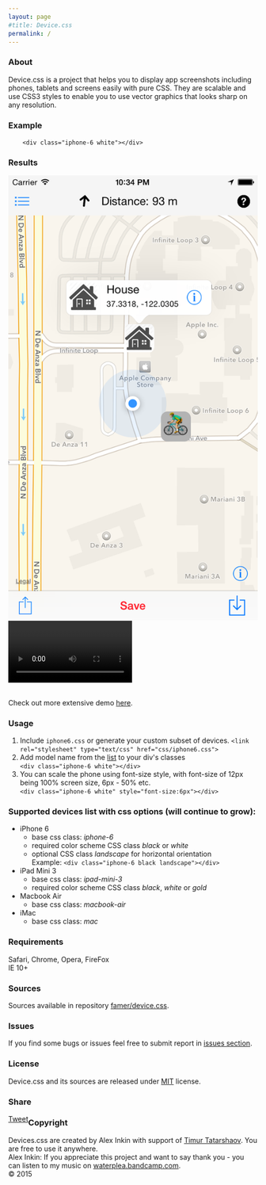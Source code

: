 ```yaml
---
layout: page
#title: Device.css
permalink: /
---
```


### About
Device.css is a project that helps you to display app screenshots including phones, tablets and screens easily with pure CSS.
They are scalable and use CSS3 styles to enable you to use vector graphics that looks sharp on any resolution. 

### Example

```
	<div class="iphone-6 white"></div>
```

### Results


<div class="iphone-6 white" style="font-size: 4px; vertical-align: middle;">
        <img src="background/screenshots/main_screen_detail.png"/>
</div>
<div class="iphone-6 black" style="font-size: 4px; vertical-align: middle;">
	<video width="250" autoplay loop >
	  <source src="background/videos/fnscreencast.mp4" type="video/mp4" />
	   Your browser does not support the video tag.
	</video>
</div>
<br>
<p>Check out more extensive demo <a href="http://codepen.io/waterplea/pen/jPqBdr">here</a>.</p>

### Usage

1. Include `iphone6.css` or generate your custom subset of devices.
`<link rel="stylesheet" type="text/css" href="css/iphone6.css">`
2. Add model name from the [list](#modelslist) to your div's classes  
`<div class="iphone-6 white"></div>`
3. You can scale the phone using font-size style, with font-size of 12px being 100% screen size, 6px - 50% etc.  
`<div class="iphone-6 white" style="font-size:6px"></div>`

### Supported devices list with css options (will continue to grow):

- iPhone 6
	- base css class: *iphone-6*
	- required color scheme CSS class *black* or *white*
	- optional CSS class *landscape* for horizontal orientation  
Example: `<div class="iphone-6 black landscape"></div>`
- iPad Mini 3
	- base css class: *ipad-mini-3*
	- required color scheme CSS class *black*, *white* or *gold*
- Macbook Air
	- base css class: *macbook-air*
- iMac
	- base css class: *mac*

### Requirements
Safari, Chrome, Opera, FireFox  
IE 10+ 

### Sources
Sources available in repository [famer/device.css](http://github.com/famer/device.css).

### Issues 

If you find some bugs or issues feel free to submit report in [issues section](https://github.com/famer/device.css/issues).

### License

Device.css and its sources are released under [MIT](http://opensource.org/licenses/MIT) license.

### Share

<div id="fb-root"></div>
<script>(function(d, s, id) {
  var js, fjs = d.getElementsByTagName(s)[0];
  if (d.getElementById(id)) return;
  js = d.createElement(s); js.id = id;
  js.src = "//connect.facebook.net/en_GB/sdk.js#xfbml=1&version=v2.3&appId=154079051320662";
  fjs.parentNode.insertBefore(js, fjs);
}(document, 'script', 'facebook-jssdk'));</script>

<div style="float:left; margin: -4px 10px 0 0;" class="fb-like" data-href="http://famer.github.io/device.css/" data-layout="button_count" data-action="like" data-show-faces="false" data-share="false"></div>
<a style="float:left;" href="https://twitter.com/share" class="twitter-share-button" data-url="http://famer.github.io/device.css/" data-via="locationsphere">Tweet</a> <script>!function(d,s,id){var js,fjs=d.getElementsByTagName(s)[0],p=/^http:/.test(d.location)?'http':'https';if(!d.getElementById(id)){js=d.createElement(s);js.id=id;js.src=p+'://platform.twitter.com/widgets.js';fjs.parentNode.insertBefore(js,fjs);}}(document, 'script', 'twitter-wjs');</script>

### Copyright
Devices.css are created by Alex Inkin with support of [Timur Tatarshaov](http://famer.github.io). You are free to use it anywhere.<br>
Alex Inkin: If you appreciate this project and want to say thank you - you can listen to my music on [waterplea.bandcamp.com](http://waterplea.bandcamp.com).  
© 2015


